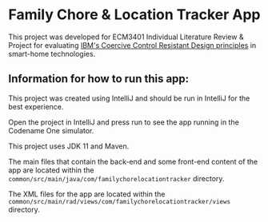 # Family Chore & Location Tracker App

This project was developed for ECM3401 Individual Literature Review & Project for evaluating [IBM's Coercive Control 
Resistant Design principles](https://www.ibm.com/policy/wp-content/uploads/2020/05/CoerciveControlResistantDesign.pdf) in smart-home technologies. 

## Information for how to run this app:

This project was created using IntelliJ and should be run in IntelliJ for the best experience. 

Open the project in IntelliJ and press run to see the app running in the Codename One simulator.

This project uses JDK 11 and Maven. 

The main files that contain the back-end and some front-end content of the app are located within the 
`common/src/main/java/com/familychorelocationtracker` directory. 

The XML files for the app are located within the `common/src/main/rad/views/com/familychorelocationtracker/views` 
directory.
